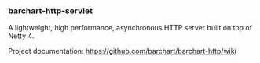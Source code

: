 ### barchart-http-servlet

A lightweight, high performance, asynchronous HTTP server built on top of Netty 4.

Project documentation: https://github.com/barchart/barchart-http/wiki